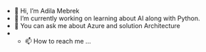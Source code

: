 - 👋 Hi, I’m Adila Mebrek
- 👀 I’m currently working on learning about AI along with Python. 
- 💞️ You can ask me about Azure and solution Architecture
- - 📫 How to reach me ...

<!---
adilamebrekcomdev/adilamebrekcomdev is a ✨ special ✨ repository because its `README.md` (this file) appears on your GitHub profile.
You can click the Preview link to take a look at your changes.
--->
